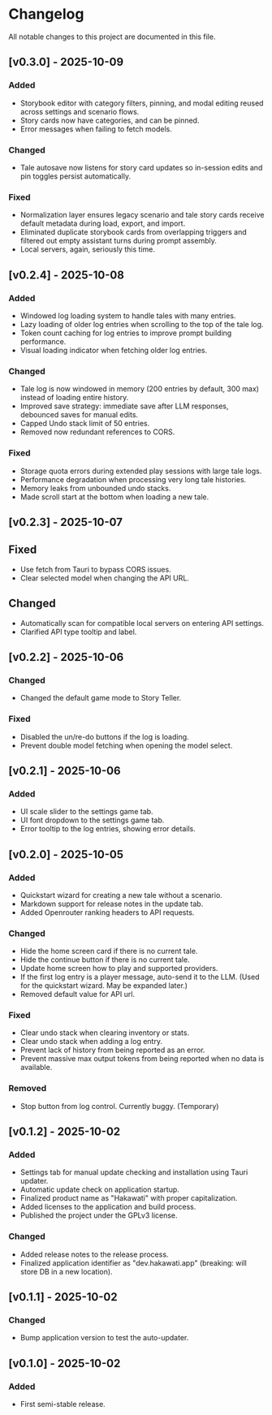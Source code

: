 # Changelog

All notable changes to this project are documented in this file.

## [v0.3.0] - 2025-10-09

### Added

- Storybook editor with category filters, pinning, and modal editing reused across settings and scenario flows.
- Story cards now have categories, and can be pinned.
- Error messages when failing to fetch models.

### Changed

- Tale autosave now listens for story card updates so in-session edits and pin toggles persist automatically.

### Fixed

- Normalization layer ensures legacy scenario and tale story cards receive default metadata during load, export, and import.
- Eliminated duplicate storybook cards from overlapping triggers and filtered out empty assistant turns during prompt assembly.
- Local servers, again, seriously this time.

## [v0.2.4] - 2025-10-08

### Added

- Windowed log loading system to handle tales with many entries.
- Lazy loading of older log entries when scrolling to the top of the tale log.
- Token count caching for log entries to improve prompt building performance.
- Visual loading indicator when fetching older log entries.

### Changed

- Tale log is now windowed in memory (200 entries by default, 300 max) instead of loading entire history.
- Improved save strategy: immediate save after LLM responses, debounced saves for manual edits.
- Capped Undo stack limit of 50 entries.
- Removed now redundant references to CORS.

### Fixed

- Storage quota errors during extended play sessions with large tale logs.
- Performance degradation when processing very long tale histories.
- Memory leaks from unbounded undo stacks.
- Made scroll start at the bottom when loading a new tale.

## [v0.2.3] - 2025-10-07

## Fixed

- Use fetch from Tauri to bypass CORS issues.
- Clear selected model when changing the API URL.

## Changed

- Automatically scan for compatible local servers on entering API settings.
- Clarified API type tooltip and label.

## [v0.2.2] - 2025-10-06

### Changed

- Changed the default game mode to Story Teller.

### Fixed

- Disabled the un/re-do buttons if the log is loading.
- Prevent double model fetching when opening the model select.

## [v0.2.1] - 2025-10-06

### Added

- UI scale slider to the settings game tab.
- UI font dropdown to the settings game tab.
- Error tooltip to the log entries, showing error details.

## [v0.2.0] - 2025-10-05

### Added

- Quickstart wizard for creating a new tale without a scenario.
- Markdown support for release notes in the update tab.
- Added Openrouter ranking headers to API requests.

### Changed

- Hide the home screen card if there is no current tale.
- Hide the continue button if there is no current tale.
- Update home screen how to play and supported providers.
- If the first log entry is a player message, auto-send it to the LLM. (Used for the quickstart wizard. May be expanded later.)
- Removed default value for API url.

### Fixed

- Clear undo stack when clearing inventory or stats.
- Clear undo stack when adding a log entry.
- Prevent lack of history from being reported as an error.
- Prevent massive max output tokens from being reported when no data is available.

### Removed

- Stop button from log control. Currently buggy. (Temporary)

## [v0.1.2] - 2025-10-02

### Added

- Settings tab for manual update checking and installation using Tauri updater.
- Automatic update check on application startup.
- Finalized product name as "Hakawati" with proper capitalization.
- Added licenses to the application and build process.
- Published the project under the GPLv3 license.

### Changed

- Added release notes to the release process.
- Finalized application identifier as "dev.hakawati.app" (breaking: will store DB in a new location).

## [v0.1.1] - 2025-10-02

### Changed

- Bump application version to test the auto-updater.

## [v0.1.0] - 2025-10-02

### Added

- First semi-stable release.
